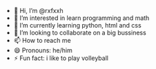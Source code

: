 - 👋 Hi, I’m @rxfxxh
- 👀 I’m interested in learn programming and math
- 🌱 I’m currently learning python, html and css
- 💞️ I’m looking to collaborate on a big bussiness
- 📫 How to reach me 
- 😄 Pronouns: he/him
- ⚡ Fun fact: i like to play volleyball

<!---
rxfxxh/rxfxxh is a ✨ special ✨ repository because its `README.md` (this file) appears on your GitHub profile.
You can click the Preview link to take a look at your changes.
--->
